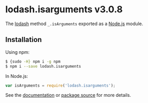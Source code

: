 # lodash.isarguments v3.0.8

The [lodash](https://lodash.com/) method `_.isArguments` exported as a [Node.js](https://nodejs.org/) module.

## Installation

Using npm:
```bash
$ {sudo -H} npm i -g npm
$ npm i --save lodash.isarguments
```

In Node.js:
```js
var isArguments = require('lodash.isarguments');
```

See the [documentation](https://lodash.com/docs#isArguments) or [package source](https://github.com/lodash/lodash/blob/3.0.8-npm-packages/lodash.isarguments) for more details.
